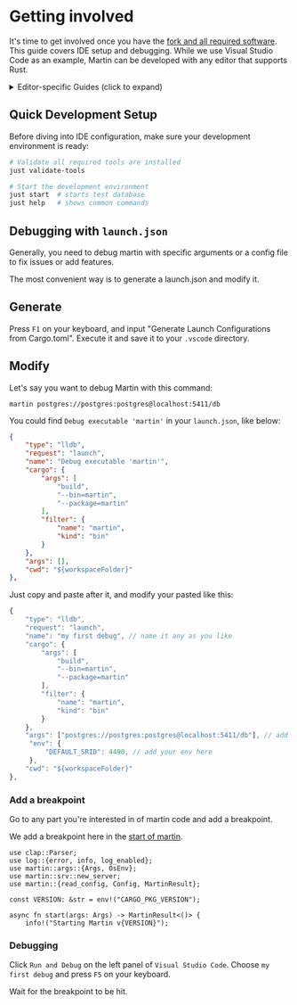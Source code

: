 # Getting involved

It's time to get involved once you have the [fork and all required software](development.md).
This guide covers IDE setup and debugging.
While we use Visual Studio Code as an example, Martin can be developed with any editor that supports Rust.

<details>
<summary>Editor-specific Guides (click to expand)</summary>

### Visual Studio Code

Install these essential extensions:

* [rust-analyzer](https://marketplace.visualstudio.com/items?itemName=rust-lang.rust-analyzer) - Rust language server
* [CodeLLDB](https://marketplace.visualstudio.com/items?itemName=vadimcn.vscode-lldb) - Debugger for Rust
* [Even Better TOML](https://marketplace.visualstudio.com/items?itemName=tamasfe.even-better-toml) - TOML syntax highlighting
* [GitLens](https://marketplace.visualstudio.com/items?itemName=eamodio.gitlens) - Git integration (optional)

### Vim/Neovim

Use [rustaceanvim](https://github.com/mrcjkb/rustaceanvim)

### Emacs

Use either

* [rustic](https://github.com/brotzeit/rustic) or
* [rust-mode](https://github.com/rust-lang/rust-mode)

### RustRover

[RustRover](https://jetbrains.com/rust/) supports rust out of the box

### Zed

[Zed](https://zed.dev/) supports rust out of the box

</details>

## Quick Development Setup

Before diving into IDE configuration, make sure your development environment is ready:

```bash
# Validate all required tools are installed
just validate-tools

# Start the development environment
just start  # starts test database
just help   # shows common commands
```

## Debugging with `launch.json`

Generally, you need to debug martin with specific arguments or a config file to fix issues or add features.

The most convenient way is to generate a launch.json and modify it.

## Generate

Press `F1` on your keyboard, and input "Generate Launch Configurations from Cargo.toml". Execute it and save it to your `.vscode` directory.

## Modify

Let's say you want to debug Martin with this command:

```shell
martin postgres://postgres:postgres@localhost:5411/db
```

You could find `Debug executable 'martin'` in your `launch.json`, like below:

```json
{
    "type": "lldb",
    "request": "launch",
    "name": "Debug executable 'martin'",
    "cargo": {
        "args": [
            "build",
            "--bin=martin",
            "--package=martin"
        ],
        "filter": {
            "name": "martin",
            "kind": "bin"
        }
    },
    "args": [],
    "cwd": "${workspaceFolder}"
},
```

Just copy and paste after it, and modify your pasted like this:

```javascript
{
    "type": "lldb",
    "request": "launch",
    "name": "my first debug", // name it any as you like
    "cargo": {
        "args": [
            "build",
            "--bin=martin",
            "--package=martin"
        ],
        "filter": {
            "name": "martin",
            "kind": "bin"
        }
    },
    "args": ["postgres://postgres:postgres@localhost:5411/db"], // add your arguments here
     "env": {
         "DEFAULT_SRID": 4490, // add your env here
     },
    "cwd": "${workspaceFolder}"
},
```

### Add a breakpoint

Go to any part you're interested in of martin code and add a breakpoint.

We add a breakpoint here in the [start of martin](https://github.com/maplibre/martin/blob/e628c3973f193a432d3d1282c5893e2339e806b6/martin/src/bin/martin.rs#L10).

```rust, ignore
use clap::Parser;
use log::{error, info, log_enabled};
use martin::args::{Args, OsEnv};
use martin::srv::new_server;
use martin::{read_config, Config, MartinResult};

const VERSION: &str = env!("CARGO_PKG_VERSION");

async fn start(args: Args) -> MartinResult<()> {
    info!("Starting Martin v{VERSION}");
```

### Debugging

Click `Run and Debug` on the left panel of `Visual Studio Code`. Choose `my first debug` and press `F5` on your keyboard.

Wait for the breakpoint to be hit.
